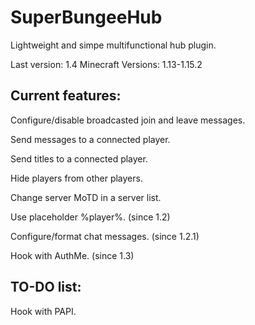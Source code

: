 # SuperBungeeHub
Lightweight and simpe multifunctional hub plugin.

Last version: 1.4 Minecraft Versions: 1.13-1.15.2

Current features:
-
Configure/disable broadcasted join and leave messages.

Send messages to a connected player.

Send titles to a connected player.

Hide players from other players.

Change server MoTD in a server list.

Use placeholder %player%. (since 1.2)

Configure/format chat messages. (since 1.2.1)

Hook with AuthMe. (since 1.3)

TO-DO list:
-
Hook with PAPI.
